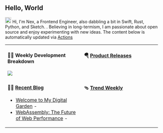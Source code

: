## Hello, World

<img src='https://raw.githubusercontent.com/nexquivor/nexquivor/refs/heads/main/images/hi.gif' alt='Hi' width="20"/> Hi, I'm Nex, a Frontend Engineer, also dabbling a bit in Swift, Rust, Python, and Sketch. . Believing in long-termism, I am passionate about open source and enjoy experimenting with new ideas. The content below is automatically updated via <a href="https://github.com/therocketor/therocketor/actions" target="_blank">Actions</a>

<table width="960px">
<tr>
<td valign="top" width="50%">

#### 🏊‍♂️ Weekly Development Breakdown

<picture>
  <source media="(prefers-color-scheme: dark)" srcset="https://raw.githubusercontent.com/nexquivor/nexquivor/main/images/wakatime_weekly_language_stats_black.svg">
  <source media="(prefers-color-scheme: light)" srcset="https://raw.githubusercontent.com/nexquivor/nexquivor/main/images/wakatime_weekly_language_stats.svg">
  <img src="https://raw.githubusercontent.com/nexquivor/nexquivor/main/images/wakatime_weekly_language_stats.svg">
</picture>

</td>
<td valign="top" width="50%">

#### 🪂 <a href="https://github.com/nexquivor/nexquivor/blob/master/releases.md" target="_blank">Product Releases</a>

<!-- recent_releases starts -->

<!-- recent_releases ends -->

</td>
</tr>
<tr>
<td valign="top" width="50%">

#### 🤾‍♂️ <a href="https://github.com/nexquivor" target="_blank">Recent Blog</a>

<!-- blog starts -->
* <a href='https://therocketor.github.io/blog/welcome/' target='_blank'>Welcome to My Digital Garden</a> - 
* <a href='https://therocketor.github.io/blog/webassembly-blog-post/' target='_blank'>WebAssembly: The Future of Web Performance</a> - 
<!-- blog ends -->

</td>
<td valign="top" width="50%">

#### 🩴 <a href="https://github.com/nexquivor" target="_blank">Trend Weekly</a>

<!-- weekly starts -->


<!-- weekly ends -->

</td>
</tr>

</table>
